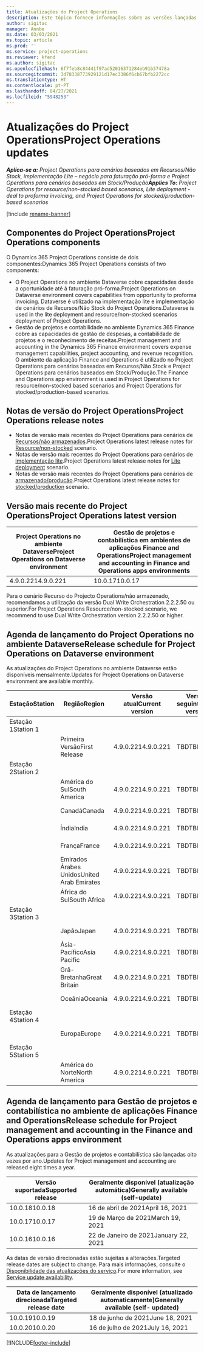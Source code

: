 ```yaml
---
title: Atualizações do Project Operations
description: Este tópico fornece informações sobre as versões lançadas do Dynamics 365 Project Operations.
author: sigitac
manager: Annbe
ms.date: 03/03/2021
ms.topic: article
ms.prod: ''
ms.service: project-operations
ms.reviewer: kfend
ms.author: sigitac
ms.openlocfilehash: 6f7feb8c84441f97ad52016371284eb91b37478a
ms.sourcegitcommit: 3d78338773929121d17ec3386f6cb67bfb2272cc
ms.translationtype: HT
ms.contentlocale: pt-PT
ms.lasthandoff: 04/27/2021
ms.locfileid: "5948253"
---
```

# <a name="project-operations-updates"></a><span data-ttu-id="52a70-103">Atualizações do Project Operations</span><span class="sxs-lookup"><span data-stu-id="52a70-103">Project Operations updates</span></span>

<span data-ttu-id="52a70-104">_**Aplica-se a:** Project Operations para cenários baseados em Recursos/Não Stock, implementação Lite – negócio para faturação pró-forma e Project Operations para cenários baseados em Stock/Produção_</span><span class="sxs-lookup"><span data-stu-id="52a70-104">_**Applies To:** Project Operations for resource/non-stocked based scenarios, Lite deployment - deal to proforma invoicing, and Project Operations for stocked/production-based scenarios_</span></span>

[!include [rename-banner](~/includes/cc-data-platform-banner.md)]

## <a name="project-operations-components"></a><span data-ttu-id="52a70-105">Componentes do Project Operations</span><span class="sxs-lookup"><span data-stu-id="52a70-105">Project Operations components</span></span>

<span data-ttu-id="52a70-106">O Dynamics 365 Project Operations consiste de dois componentes:</span><span class="sxs-lookup"><span data-stu-id="52a70-106">Dynamics 365 Project Operations consists of two components:</span></span>

- <span data-ttu-id="52a70-107">O Project Operations no ambiente Dataverse cobre capacidades desde a oportunidade até à faturação pró-forma.</span><span class="sxs-lookup"><span data-stu-id="52a70-107">Project Operations on Dataverse environment covers capabilities from opportunity to proforma invoicing.</span></span> <span data-ttu-id="52a70-108">Dataverse é utilizado na implementação lite e implementação de cenários de Recursos/Não Stock do Project Operations.</span><span class="sxs-lookup"><span data-stu-id="52a70-108">Dataverse is used in the lite deployment and resource/non-stocked scenarios deployment of Project Operations.</span></span>
- <span data-ttu-id="52a70-109">Gestão de projetos e contabilidade no ambiente Dynamics 365 Finance cobre as capacidades de gestão de despesas, a contabilidade de projetos e o reconhecimento de receitas.</span><span class="sxs-lookup"><span data-stu-id="52a70-109">Project management and accounting in the Dynamics 365 Finance environment covers expense management capabilities, project accounting, and revenue recognition.</span></span> <span data-ttu-id="52a70-110">O ambiente da aplicação Finance and Operations é utilizado no Project Operations para cenários baseados em Recursos/Não Stock e Project Operations para cenários baseados em Stock/Produção.</span><span class="sxs-lookup"><span data-stu-id="52a70-110">The Finance and Operations app environment is used in Project Operations for resource/non-stocked based scenarios and Project Operations for stocked/production-based scenarios.</span></span>

## <a name="project-operations-release-notes"></a><span data-ttu-id="52a70-111">Notas de versão do Project Operations</span><span class="sxs-lookup"><span data-stu-id="52a70-111">Project Operations release notes</span></span>
- <span data-ttu-id="52a70-112">Notas de versão mais recentes do Project Operations para cenários de [Recursos/não armazenados](whats-new-apr-2021-resource-based.md).</span><span class="sxs-lookup"><span data-stu-id="52a70-112">Project Operations latest release notes for [Resource/non-stocked](whats-new-apr-2021-resource-based.md) scenario.</span></span>
- <span data-ttu-id="52a70-113">Notas de versão mais recentes do Project Operations para cenários de [implementação lite](../pro/whats-new/whats-new-apr-2021-lite.md).</span><span class="sxs-lookup"><span data-stu-id="52a70-113">Project Operations latest release notes for [Lite deployment](../pro/whats-new/whats-new-apr-2021-lite.md) scenario.</span></span>
- <span data-ttu-id="52a70-114">Notas de versão mais recentes do Project Operations para cenários de [armazenado/produção](../prod-pma/whats-new/whats-new-mar-2021-stocked.md).</span><span class="sxs-lookup"><span data-stu-id="52a70-114">Project Operations latest release notes for [stocked/production](../prod-pma/whats-new/whats-new-mar-2021-stocked.md) scenario.</span></span>

## <a name="project-operations-latest-version"></a><span data-ttu-id="52a70-115">Versão mais recente do Project Operations</span><span class="sxs-lookup"><span data-stu-id="52a70-115">Project Operations latest version</span></span>

| <span data-ttu-id="52a70-116">Project Operations no ambiente Dataverse</span><span class="sxs-lookup"><span data-stu-id="52a70-116">Project Operations on Dataverse environment</span></span> | <span data-ttu-id="52a70-117">Gestão de projetos e contabilística em ambientes de aplicações Finance and Operations</span><span class="sxs-lookup"><span data-stu-id="52a70-117">Project management and accounting in Finance and Operations apps environments</span></span> | 
| --- | --- |
| <span data-ttu-id="52a70-118">4.9.0.221</span><span class="sxs-lookup"><span data-stu-id="52a70-118">4.9.0.221</span></span> | <span data-ttu-id="52a70-119">10.0.17</span><span class="sxs-lookup"><span data-stu-id="52a70-119">10.0.17</span></span> |

<span data-ttu-id="52a70-120">Para o cenário Recurso do Projecto Operations/não armazenado, recomendamos a utilização da versão Dual Write Orchestration 2.2.2.50 ou superior.</span><span class="sxs-lookup"><span data-stu-id="52a70-120">For Project Operations Resource/non-stocked scenario, we recommend to use Dual Write Orchestration version 2.2.2.50 or higher.</span></span>

## <a name="release-schedule-for-project-operations-on-dataverse-environment"></a><span data-ttu-id="52a70-121">Agenda de lançamento do Project Operations no ambiente Dataverse</span><span class="sxs-lookup"><span data-stu-id="52a70-121">Release schedule for Project Operations on Dataverse environment</span></span>

<span data-ttu-id="52a70-122">As atualizações do Project Operations no ambiente Dataverse estão disponíveis mensalmente.</span><span class="sxs-lookup"><span data-stu-id="52a70-122">Updates for Project Operations on Dataverse environment are available monthly.</span></span> 

| <span data-ttu-id="52a70-123">Estação</span><span class="sxs-lookup"><span data-stu-id="52a70-123">Station</span></span>   | <span data-ttu-id="52a70-124">Região</span><span class="sxs-lookup"><span data-stu-id="52a70-124">Region</span></span>        | <span data-ttu-id="52a70-125">Versão atual</span><span class="sxs-lookup"><span data-stu-id="52a70-125">Current version</span></span> | <span data-ttu-id="52a70-126">Versão seguinte</span><span class="sxs-lookup"><span data-stu-id="52a70-126">Next version</span></span> | <span data-ttu-id="52a70-127">Disponível geralmente</span><span class="sxs-lookup"><span data-stu-id="52a70-127">Generally available</span></span> |
|-----------|---------------|-----------------|--------------|---------------------|
| <span data-ttu-id="52a70-128">Estação 1</span><span class="sxs-lookup"><span data-stu-id="52a70-128">Station 1</span></span> |   &nbsp;      |    &nbsp;       | &nbsp;       |      &nbsp;         |
|   &nbsp;  | <span data-ttu-id="52a70-129">Primeira Versão</span><span class="sxs-lookup"><span data-stu-id="52a70-129">First Release</span></span> |  <span data-ttu-id="52a70-130">4.9.0.221</span><span class="sxs-lookup"><span data-stu-id="52a70-130">4.9.0.221</span></span>       | <span data-ttu-id="52a70-131">TBD</span><span class="sxs-lookup"><span data-stu-id="52a70-131">TBD</span></span>     | <span data-ttu-id="52a70-132">30-Abr-21</span><span class="sxs-lookup"><span data-stu-id="52a70-132">30-Apr-21</span></span>           |
| <span data-ttu-id="52a70-133">Estação 2</span><span class="sxs-lookup"><span data-stu-id="52a70-133">Station 2</span></span> |   &nbsp;      |    &nbsp;       | &nbsp;       |      &nbsp;         |
|   &nbsp;  | <span data-ttu-id="52a70-134">América do Sul</span><span class="sxs-lookup"><span data-stu-id="52a70-134">South America</span></span> |  <span data-ttu-id="52a70-135">4.9.0.221</span><span class="sxs-lookup"><span data-stu-id="52a70-135">4.9.0.221</span></span>       | <span data-ttu-id="52a70-136">TBD</span><span class="sxs-lookup"><span data-stu-id="52a70-136">TBD</span></span>     | <span data-ttu-id="52a70-137">30-Abr-21</span><span class="sxs-lookup"><span data-stu-id="52a70-137">30-Apr-21</span></span>           |
|    &nbsp; | <span data-ttu-id="52a70-138">Canadá</span><span class="sxs-lookup"><span data-stu-id="52a70-138">Canada</span></span>        |  <span data-ttu-id="52a70-139">4.9.0.221</span><span class="sxs-lookup"><span data-stu-id="52a70-139">4.9.0.221</span></span>       | <span data-ttu-id="52a70-140">TBD</span><span class="sxs-lookup"><span data-stu-id="52a70-140">TBD</span></span>     | <span data-ttu-id="52a70-141">30-Abr-21</span><span class="sxs-lookup"><span data-stu-id="52a70-141">30-Apr-21</span></span>           |
|   &nbsp;  | <span data-ttu-id="52a70-142">Índia</span><span class="sxs-lookup"><span data-stu-id="52a70-142">India</span></span>         |  <span data-ttu-id="52a70-143">4.9.0.221</span><span class="sxs-lookup"><span data-stu-id="52a70-143">4.9.0.221</span></span>       | <span data-ttu-id="52a70-144">TBD</span><span class="sxs-lookup"><span data-stu-id="52a70-144">TBD</span></span>     | <span data-ttu-id="52a70-145">30-Abr-21</span><span class="sxs-lookup"><span data-stu-id="52a70-145">30-Apr-21</span></span>           |
|   &nbsp;  | <span data-ttu-id="52a70-146">França</span><span class="sxs-lookup"><span data-stu-id="52a70-146">France</span></span>         |  <span data-ttu-id="52a70-147">4.9.0.221</span><span class="sxs-lookup"><span data-stu-id="52a70-147">4.9.0.221</span></span>       | <span data-ttu-id="52a70-148">TBD</span><span class="sxs-lookup"><span data-stu-id="52a70-148">TBD</span></span>     | <span data-ttu-id="52a70-149">30-Abr-21</span><span class="sxs-lookup"><span data-stu-id="52a70-149">30-Apr-21</span></span>           |
|   &nbsp;  | <span data-ttu-id="52a70-150">Emirados Árabes Unidos</span><span class="sxs-lookup"><span data-stu-id="52a70-150">United Arab Emirates</span></span>         |  <span data-ttu-id="52a70-151">4.9.0.221</span><span class="sxs-lookup"><span data-stu-id="52a70-151">4.9.0.221</span></span>       | <span data-ttu-id="52a70-152">TBD</span><span class="sxs-lookup"><span data-stu-id="52a70-152">TBD</span></span>     | <span data-ttu-id="52a70-153">30-Abr-21</span><span class="sxs-lookup"><span data-stu-id="52a70-153">30-Apr-21</span></span>           |
|   &nbsp;  | <span data-ttu-id="52a70-154">África do Sul</span><span class="sxs-lookup"><span data-stu-id="52a70-154">South Africa</span></span>         |  <span data-ttu-id="52a70-155">4.9.0.221</span><span class="sxs-lookup"><span data-stu-id="52a70-155">4.9.0.221</span></span>       | <span data-ttu-id="52a70-156">TBD</span><span class="sxs-lookup"><span data-stu-id="52a70-156">TBD</span></span>     | <span data-ttu-id="52a70-157">30-Abr-21</span><span class="sxs-lookup"><span data-stu-id="52a70-157">30-Apr-21</span></span>           |
| <span data-ttu-id="52a70-158">Estação 3</span><span class="sxs-lookup"><span data-stu-id="52a70-158">Station 3</span></span>  |      &nbsp;   |     &nbsp;      |     &nbsp;   |      &nbsp;         |
|   &nbsp;  | <span data-ttu-id="52a70-159">Japão</span><span class="sxs-lookup"><span data-stu-id="52a70-159">Japan</span></span>         |  <span data-ttu-id="52a70-160">4.9.0.221</span><span class="sxs-lookup"><span data-stu-id="52a70-160">4.9.0.221</span></span>       | <span data-ttu-id="52a70-161">TBD</span><span class="sxs-lookup"><span data-stu-id="52a70-161">TBD</span></span>     | <span data-ttu-id="52a70-162">7 de maio de 2021</span><span class="sxs-lookup"><span data-stu-id="52a70-162">07-May-21</span></span>           |
|   &nbsp;  | <span data-ttu-id="52a70-163">Ásia-Pacífico</span><span class="sxs-lookup"><span data-stu-id="52a70-163">Asia Pacific</span></span>  |  <span data-ttu-id="52a70-164">4.9.0.221</span><span class="sxs-lookup"><span data-stu-id="52a70-164">4.9.0.221</span></span>       | <span data-ttu-id="52a70-165">TBD</span><span class="sxs-lookup"><span data-stu-id="52a70-165">TBD</span></span>     | <span data-ttu-id="52a70-166">7 de maio de 2021</span><span class="sxs-lookup"><span data-stu-id="52a70-166">07-May-21</span></span>           |
|   &nbsp;  | <span data-ttu-id="52a70-167">Grã-Bretanha</span><span class="sxs-lookup"><span data-stu-id="52a70-167">Great Britain</span></span> |  <span data-ttu-id="52a70-168">4.9.0.221</span><span class="sxs-lookup"><span data-stu-id="52a70-168">4.9.0.221</span></span>       | <span data-ttu-id="52a70-169">TBD</span><span class="sxs-lookup"><span data-stu-id="52a70-169">TBD</span></span>     | <span data-ttu-id="52a70-170">7 de maio de 2021</span><span class="sxs-lookup"><span data-stu-id="52a70-170">07-May-21</span></span>           |
|   &nbsp;  | <span data-ttu-id="52a70-171">Oceânia</span><span class="sxs-lookup"><span data-stu-id="52a70-171">Oceania</span></span>       |  <span data-ttu-id="52a70-172">4.9.0.221</span><span class="sxs-lookup"><span data-stu-id="52a70-172">4.9.0.221</span></span>       | <span data-ttu-id="52a70-173">TBD</span><span class="sxs-lookup"><span data-stu-id="52a70-173">TBD</span></span>     | <span data-ttu-id="52a70-174">7 de maio de 2021</span><span class="sxs-lookup"><span data-stu-id="52a70-174">07-May-21</span></span>           |
| <span data-ttu-id="52a70-175">Estação 4</span><span class="sxs-lookup"><span data-stu-id="52a70-175">Station 4</span></span> |     &nbsp;    |     &nbsp;      |     &nbsp;   |      &nbsp;         |
|   &nbsp;  | <span data-ttu-id="52a70-176">Europa</span><span class="sxs-lookup"><span data-stu-id="52a70-176">Europe</span></span>        |  <span data-ttu-id="52a70-177">4.9.0.221</span><span class="sxs-lookup"><span data-stu-id="52a70-177">4.9.0.221</span></span>       | <span data-ttu-id="52a70-178">TBD</span><span class="sxs-lookup"><span data-stu-id="52a70-178">TBD</span></span>     | <span data-ttu-id="52a70-179">14 de maio de 2021</span><span class="sxs-lookup"><span data-stu-id="52a70-179">14-May-21</span></span>           |
| <span data-ttu-id="52a70-180">Estação 5</span><span class="sxs-lookup"><span data-stu-id="52a70-180">Station 5</span></span> |     &nbsp;    |     &nbsp;      |     &nbsp;   |      &nbsp;         |
|   &nbsp;  | <span data-ttu-id="52a70-181">América do Norte</span><span class="sxs-lookup"><span data-stu-id="52a70-181">North America</span></span> |  <span data-ttu-id="52a70-182">4.9.0.221</span><span class="sxs-lookup"><span data-stu-id="52a70-182">4.9.0.221</span></span>       | <span data-ttu-id="52a70-183">TBD</span><span class="sxs-lookup"><span data-stu-id="52a70-183">TBD</span></span>     | <span data-ttu-id="52a70-184">21 de maio de 2021</span><span class="sxs-lookup"><span data-stu-id="52a70-184">21-May-21</span></span>           |

## <a name="release-schedule-for-project-management-and-accounting-in-the-finance-and-operations-apps-environment"></a><span data-ttu-id="52a70-185">Agenda de lançamento para Gestão de projetos e contabilística no ambiente de aplicações Finance and Operations</span><span class="sxs-lookup"><span data-stu-id="52a70-185">Release schedule for Project management and accounting in the Finance and Operations apps environment</span></span>

<span data-ttu-id="52a70-186">As atualizações para a Gestão de projetos e contabilística são lançadas oito vezes por ano.</span><span class="sxs-lookup"><span data-stu-id="52a70-186">Updates for Project management and accounting are released eight times a year.</span></span>

| <span data-ttu-id="52a70-187">Versão suportada</span><span class="sxs-lookup"><span data-stu-id="52a70-187">Supported release</span></span> | <span data-ttu-id="52a70-188">Geralmente disponível (atualização automática)</span><span class="sxs-lookup"><span data-stu-id="52a70-188">Generally available (self-update)</span></span> |
| --- | --- |
| <span data-ttu-id="52a70-189">10.0.18</span><span class="sxs-lookup"><span data-stu-id="52a70-189">10.0.18</span></span> | <span data-ttu-id="52a70-190">16 de abril de 2021</span><span class="sxs-lookup"><span data-stu-id="52a70-190">April 16, 2021</span></span> |
| <span data-ttu-id="52a70-191">10.0.17</span><span class="sxs-lookup"><span data-stu-id="52a70-191">10.0.17</span></span> | <span data-ttu-id="52a70-192">19 de Março de 2021</span><span class="sxs-lookup"><span data-stu-id="52a70-192">March 19, 2021</span></span> |
| <span data-ttu-id="52a70-193">10.0.16</span><span class="sxs-lookup"><span data-stu-id="52a70-193">10.0.16</span></span> | <span data-ttu-id="52a70-194">22 de Janeiro de 2021</span><span class="sxs-lookup"><span data-stu-id="52a70-194">January 22, 2021</span></span> |


<span data-ttu-id="52a70-195">As datas de versão direcionadas estão sujeitas a alterações.</span><span class="sxs-lookup"><span data-stu-id="52a70-195">Targeted release dates are subject to change.</span></span> <span data-ttu-id="52a70-196">Para mais informações, consulte o [Disponibilidade das atualizações do serviço](/dynamics365/fin-ops-core/fin-ops/get-started/public-preview-releases?toc=%2fdynamics365%2ffinance%2ftoc.json).</span><span class="sxs-lookup"><span data-stu-id="52a70-196">For more information, see [Service update availability](/dynamics365/fin-ops-core/fin-ops/get-started/public-preview-releases?toc=%2fdynamics365%2ffinance%2ftoc.json).</span></span>

| <span data-ttu-id="52a70-197">Data de lançamento direcionada</span><span class="sxs-lookup"><span data-stu-id="52a70-197">Targeted release date</span></span> | <span data-ttu-id="52a70-198">Geralmente disponível (atualizado automaticamente)</span><span class="sxs-lookup"><span data-stu-id="52a70-198">Generally available (self- updated)</span></span> |
| --- | --- |
| <span data-ttu-id="52a70-199">10.0.19</span><span class="sxs-lookup"><span data-stu-id="52a70-199">10.0.19</span></span> | <span data-ttu-id="52a70-200">18 de junho de 2021</span><span class="sxs-lookup"><span data-stu-id="52a70-200">June 18, 2021</span></span> |
| <span data-ttu-id="52a70-201">10.0.20</span><span class="sxs-lookup"><span data-stu-id="52a70-201">10.0.20</span></span> | <span data-ttu-id="52a70-202">16 de julho de 2021</span><span class="sxs-lookup"><span data-stu-id="52a70-202">July 16, 2021</span></span> |


[!INCLUDE[footer-include](../includes/footer-banner.md)]